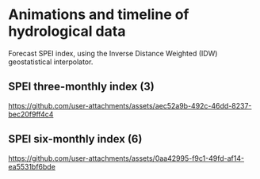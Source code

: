 # Animations and timeline of hydrological data

Forecast SPEI index, using the Inverse Distance Weighted (IDW) geostatistical interpolator.

## SPEI three-monthly index (3)

https://github.com/user-attachments/assets/aec52a9b-492c-46dd-8237-bec20f9ff4c4

## SPEI six-monthly index (6)

https://github.com/user-attachments/assets/0aa42995-f9c1-49fd-af14-ea5531bf6bde

